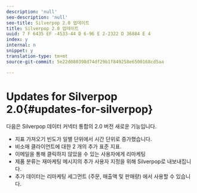 ```yaml
---
description: 'null'
seo-description: 'null'
seo-title: Silverpop 2.0 업데이트
title: Silverpop 2.0 업데이트
uuid: 7 F 6435 EF -4533-44 D 6-96 E 2-2322 D 36884 E 4
index: y
internal: n
snippet: y
translation-type: tm+mt
source-git-commit: 5e22d080398d74df29b1f849258e6500168cd5aa

---
```



# Updates for Silverpop 2.0{#updates-for-silverpop}

다음은 Silverpop 데이터 커넥터 통합의 2.0 버전 새로운 기능입니다.

* 지표 가져오기 빈도가 일별 단위에서 시간 단위로 증가했습니다.
* 비소매 클라이언트에 대한 2 개의 추가 표준 지표.
* 이메일을 통해 클릭하지 않았을 수 있는 사용자에게 리마케팅
* 제품 분류는 재마케팅 메시지의 추가 사용자 지정을 위해 Silverpop로 내보내집니다.
* 추가 데이터는 리마케팅 세그먼트 (주문, 매출액 및 판매량) 에서 사용할 수 있습니다.

